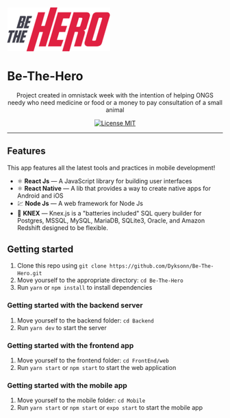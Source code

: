 <h1>
    <br>
        <img src="./FrontEnd/web/src/assets/logo.svg" width="240" alt="Be-The-Hero">
    <br>
    <br>
    Be-The-Hero
</h1>

<p align="center">Project created in omnistack week with the intention of helping ONGS needy who need medicine or food or a money to pay consultation of a small animal</p>

<p align="center">
    <a href="https://opensource.org/licenses/MIT">
      <img src="https://img.shields.io/badge/License-MIT-blue.svg" alt="License MIT">
    </a>
</p>

<hr />

## Features

This app features all the latest tools and practices in mobile development!

- ⚛️ **React Js** — A JavaScript library for building user interfaces
- ⚛️ **React Native** — A lib that provides a way to create native apps for Android and iOS
- 💹 **Node Js** — A web framework for Node Js
- 📄 **KNEX** — Knex.js is a "batteries included" SQL query builder for Postgres, MSSQL, MySQL, MariaDB, SQLite3, Oracle, and Amazon Redshift designed to be flexible.

## Getting started

1. Clone this repo using `git clone https://github.com/Dyksonn/Be-The-Hero.git`
2. Move yourself to the appropriate directory: `cd Be-The-Hero`<br />
3. Run `yarn` or `npm install` to install dependencies<br />

### Getting started with the backend server

1. Move yourself to the backend folder: `cd Backend`
2. Run `yarn dev` to start the server

### Getting started with the frontend app

1. Move yourself to the frontend folder: `cd FrontEnd/web`
2. Run `yarn start` or `npm start` to start the web application

### Getting started with the mobile app

1. Move yourself to the mobile folder: `cd Mobile`
2. Run `yarn start` or `npm start` or `expo start` to start the mobile app